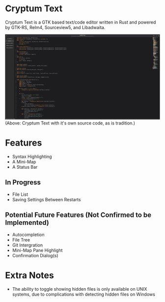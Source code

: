 # Cryptum Text

Cryptum Text is a GTK based text/code editor written in Rust and powered by GTK-RS, Relm4, Sourceview5, and Libadwaita.

![A screenshot of Cryptum Text with a file list open, and the main editor content being it's own source code.](./images/cryptum-text-image.png)
(Above: Cryptum Text with it's own source code, as is tradition.)

# Features
- Syntax Highlighting
- A Mini-Map
- A Status Bar

## In Progress
- File List
- Saving Settings Between Restarts

## Potential Future Features (Not Confirmed to be Implemented)
- Autocompletion
- File Tree
- Git Intergration
- Mini-Map Pane Highlight
- Confirmation Dialog(s)

# Extra Notes
- The ability to toggle showing hidden files is only available on UNIX systems, due to complications with detecting hidden files on Windows